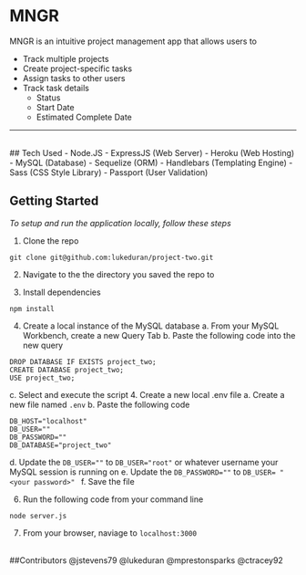 # MNGR 

MNGR is an intuitive project management app that allows users to
- Track multiple projects
- Create project-specific tasks
-  Assign tasks to other users
- Track task details
	-  Status
	* Start Date
	* Estimated Complete Date
----
<br>
## Tech Used
- Node.JS
- ExpressJS (Web Server)
- Heroku (Web Hosting)
- MySQL (Database)
- Sequelize (ORM)
- Handlebars (Templating Engine)
- Sass (CSS Style Library)
- Passport (User Validation)
<br>

## Getting Started
*To setup and run the application locally, follow these steps*
1. Clone the repo 
```
git clone git@github.com:lukeduran/project-two.git
```

2. Navigate to the the directory you saved the repo to

3. Install dependencies 
``` 
npm install
```
4. Create a local instance of the MySQL database
a. From your MySQL Workbench, create a new Query Tab
b. Paste the following code into the new query
```
DROP DATABASE IF EXISTS project_two;
CREATE DATABASE project_two;
USE project_two;
```
c. Select and execute the script
4. Create a new local .env file
a. Create a new file named `.env`
b. Paste the following code
``` 
DB_HOST="localhost"
DB_USER=""
DB_PASSWORD=""
DB_DATABASE="project_two"
```
d. Update the `DB_USER=""` to `DB_USER="root"` or whatever username your MySQL session is running on
e. Update the `DB_PASSWORD=""` to `DB_USER= "<your password>" `
f. Save the file

6. Run the following code from your command line
```
node server.js 
```
7. From your browser, naviage to `localhost:3000`

<br>
##Contributors
@jstevens79 @lukeduran @mprestonsparks @ctracey92 
